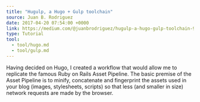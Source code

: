 ```yaml
---
title: "Hugulp, a Hugo + Gulp toolchain"
source: Juan B. Rodriguez
date: 2017-04-20 07:54:00 +0000
link: https://medium.com/@juanbrodriguez/hugulp-a-hugo-gulp-toolchain-94f72ccc3577
type: Tutorial
tool:
  - tool/hugo.md
  - tool/gulp.md
---
```

Having decided on Hugo, I created a workflow that would allow me to replicate the famous Ruby on Rails Asset Pipeline. The basic premise of the Asset Pipeline is to minify, concatenate and fingerprint the assets used in your blog (images, stylesheets, scripts) so that less (and smaller in size) network requests are made by the browser.





